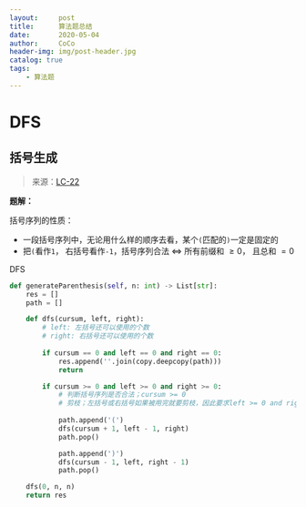 ```yaml
---
layout:     post
title:      算法题总结
date:       2020-05-04
author:     CoCo
header-img: img/post-header.jpg
catalog: true
tags:
    - 算法题
---
```


<head>
    <script src="https://cdn.mathjax.org/mathjax/latest/MathJax.js?config=TeX-AMS-MML_HTMLorMML" type="text/javascript"></script>
    <script type="text/x-mathjax-config">
        MathJax.Hub.Config({
            tex2jax: {
            skipTags: ['script', 'noscript', 'style', 'textarea', 'pre'],
            inlineMath: [['$','$']]
            }
        });
    </script>
</head>

# DFS
## 括号生成 
> 来源：[LC-22](https://leetcode-cn.com/problems/generate-parentheses/)

**题解：**

括号序列的性质：
* 一段括号序列中，无论用什么样的顺序去看，某个`(`匹配的`)`一定是固定的
* 把`(`看作`1`， 右括号看作`-1`，括号序列合法 $\Leftrightarrow$ 所有前缀和 $\geqslant 0$， 且总和 $= 0$ 

DFS  
```py
def generateParenthesis(self, n: int) -> List[str]:
    res = []
    path = []

    def dfs(cursum, left, right):
        # left: 左括号还可以使用的个数
        # right: 右括号还可以使用的个数
        
        if cursum == 0 and left == 0 and right == 0:
            res.append(''.join(copy.deepcopy(path)))
            return 

        if cursum >= 0 and left >= 0 and right >= 0: 
            # 判断括号序列是否合法；cursum >= 0
            # 剪枝；左括号或右括号如果被用完就要剪枝，因此要求left >= 0 and right >= 0
            
            path.append('(')
            dfs(cursum + 1, left - 1, right)
            path.pop()

            path.append(')')
            dfs(cursum - 1, left, right - 1)
            path.pop()

    dfs(0, n, n)
    return res
```
